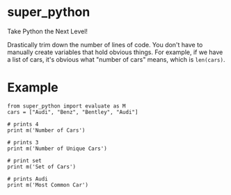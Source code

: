 # super_python
Take Python the Next Level!

Drastically trim down the number of lines of code.
You don't have to manually create variables that hold obvious things.
For example, if we have a list of cars, it's obvious what "number of cars" means, which is ```len(cars)```.

# Example
```
from super_python import evaluate as M
cars = ["Audi", "Benz", "Bentley", "Audi"]

# prints 4
print m('Number of Cars')

# prints 3
print m('Number of Unique Cars')

# print set
print m('Set of Cars')

# prints Audi
print m('Most Common Car')
